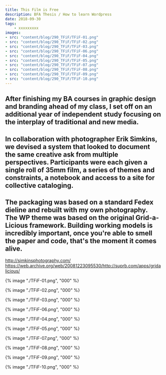 ```yaml
---
title: This Film is Free
description: BFA Thesis / How to learn Wordpress
date: 2018-09-30
tags: 
    - xxxxxxxxx
images: 
- src: "content/blog/290_TFiF/TFiF-01.png"
- src: "content/blog/290_TFiF/TFiF-02.png"
- src: "content/blog/290_TFiF/TFiF-03.png"
- src: "content/blog/290_TFiF/TFiF-06.png"
- src: "content/blog/290_TFiF/TFiF-04.png"
- src: "content/blog/290_TFiF/TFiF-05.png"
- src: "content/blog/290_TFiF/TFiF-07.png"
- src: "content/blog/290_TFiF/TFiF-08.png"
- src: "content/blog/290_TFiF/TFiF-09.png"
- src: "content/blog/290_TFiF/TFiF-10.png"
---
```


After finishing my BA courses in graphic design and branding ahead of my class, I set off on an additional year of independent study focusing on the interplay of  traditional and new media. 
-
In collaboration with photographer Erik Simkins, we devised a system that looked to document the same creative ask from multiple perspectives. Participants were each given a single roll of 35mm film, a series of themes and constraints, a notebook and access to a site for collective cataloging. 
-
The packaging was based on a standard Fedex dieline and rebuilt with my own photography. The WP theme was based on the original Grid-a-Licious framework. Building working models is incredibly important, once you're able to smell the paper and code, that's the moment it comes alive.
-

http://simkinsphotography.com/
https://web.archive.org/web/20081223095530/http://suprb.com/apps/gridalicious/


<div class="two-column">

{% image "./TFiF-01.png", "000" %} 

{% image "./TFiF-02.png", "000" %} 

{% image "./TFiF-03.png", "000" %} 

{% image "./TFiF-06.png", "000" %} 

{% image "./TFiF-04.png", "000" %} 

{% image "./TFiF-05.png", "000" %} 

{% image "./TFiF-07.png", "000" %} 

{% image "./TFiF-08.png", "000" %} 

{% image "./TFiF-09.png", "000" %} 

{% image "./TFiF-10.png", "000" %} 

</div>
